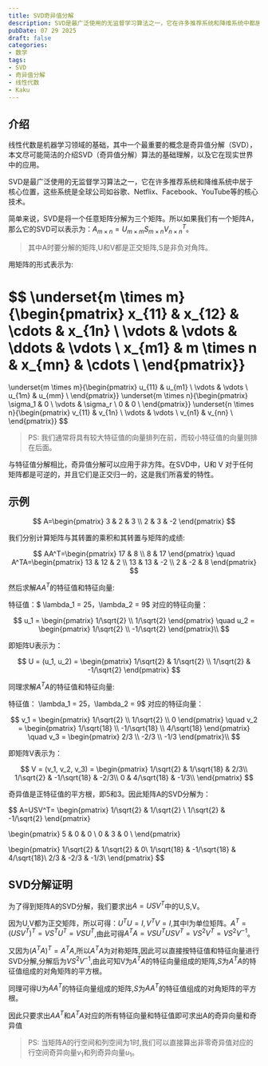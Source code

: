 ```yaml
---
title: SVD奇异值分解
description: SVD是最广泛使用的无监督学习算法之一，它在许多推荐系统和降维系统中都居于核心位置。
pubDate: 07 29 2025
draft: false
categories:
- 数学
tags:
- SVD
- 奇异值分解
- 线性代数
- Kaku
---
```


## 介绍

线性代数是机器学习领域的基础，其中一个最重要的概念是奇异值分解（SVD），本文尽可能简洁的介绍SVD（奇异值分解）算法的基础理解，以及它在现实世界中的应用。

SVD是最广泛使用的无监督学习算法之一，它在许多推荐系统和降维系统中居于核心位置，这些系统是全球公司如谷歌、Netflix、Facebook、YouTube等的核心技术。

简单来说，SVD是将一个任意矩阵分解为三个矩阵。所以如果我们有一个矩阵A，那么它的SVD可以表示为：$A_{m×n}=U_{m×m}S_{m×n}V^T_{n×n}$。

> 其中A时要分解的矩阵,U和V都是正交矩阵,S是非负对角阵。

用矩阵的形式表示为:

$$
\underset{m \times m}{\begin{pmatrix} 
x_{11} & x_{12} & \cdots & x_{1n} \\ 
\vdots & \vdots & \ddots & \vdots \\ 
x_{m1} & m \times n & x_{mn} & \cdots \\ 
\end{pmatrix}} 
= 
\underset{m \times m}{\begin{pmatrix} 
u_{11} & u_{m1} \\ 
\vdots & \vdots \\ 
u_{1m} & u_{mm} \\ 
\end{pmatrix}}
\underset{m \times n}{\begin{pmatrix} 
\sigma_1 & 0 \\ 
\vdots & \sigma_r \\ 
0 & 0 \\ 
 \end{pmatrix}}
\underset{n \times n}{\begin{pmatrix} 
v_{11} & v_{1n} \\ 
\vdots & \vdots \\ 
v_{n1} & v_{nn} \\ 
\end{pmatrix}}
$$

> PS: 我们通常将具有较大特征值的向量排列在前，而较小特征值的向量则排在后面。

与特征值分解相比，奇异值分解可以应用于非方阵。在SVD中，U和 V 对于任何矩阵都是可逆的，并且它们是正交归一的，这是我们所喜爱的特性。

## 示例

$$
A=\begin{pmatrix}
3 & 2 & 3 \\
2 & 3 & -2 
\end{pmatrix}
$$

我们分别计算矩阵与其转置的乘积和其转置与矩阵的成绩:

$$
AA^T=\begin{pmatrix}
17 & 8 \\
8 & 17  
\end{pmatrix} 
\quad
A^TA=\begin{pmatrix}
13 & 12 & 2 \\
13 & 13  & -2 \\
2 & -2  & 8
\end{pmatrix}
$$

然后求解$AA^T$的特征值和特征向量:

特征值：$ \lambda_1 = 25，\lambda_2 = 9$
对应的特征向量：

$$
u_1 = \begin{pmatrix} 
1/\sqrt{2} \\ 
1/\sqrt{2} 
\end{pmatrix}
\quad
u_2 = \begin{pmatrix} 
1/\sqrt{2} \\ 
-1/\sqrt{2} 
\end{pmatrix}\\ 
$$

即矩阵U表示为：

$$
U = (u_1, u_2) = \begin{pmatrix} 
1/\sqrt{2} & 1/\sqrt{2} \\ 
1/\sqrt{2} & -1/\sqrt{2} 
\end{pmatrix}
$$

同理求解$A^TA$的特征值和特征向量:

特征值： \lambda_1 = 25，\lambda_2 = 9$
对应的特征向量：

$$
v_1 = \begin{pmatrix} 
1/\sqrt{2} \\ 
1/\sqrt{2} \\
0
\end{pmatrix}
\quad
v_2 = \begin{pmatrix} 
1/\sqrt{18} \\ 
-1/\sqrt{18} \\
4/\sqrt{18} 
\end{pmatrix}
\quad
v_3 = \begin{pmatrix} 
2/3 \\ 
-2/3 \\
-1/3 
\end{pmatrix}\\ 
$$

即矩阵V表示为：

$$
V = (v_1, v_2, v_3) = \begin{pmatrix} 
1/\sqrt{2} & 1/\sqrt{18}  & 2/3\\ 
1/\sqrt{2} & -1/\sqrt{18}  & -2/3\\ 
0 & 4/\sqrt{18}  & -1/3\\ 
\end{pmatrix}
$$

奇异值是正特征值的平方根，即5和3。因此矩阵A的SVD分解为：

$$
A=USV^T=
\begin{pmatrix} 
1/\sqrt{2} & 1/\sqrt{2} \\ 
1/\sqrt{2} & -1/\sqrt{2} 
\end{pmatrix}

\begin{pmatrix}
5 & 0 & 0 \\
0 & 3 & 0 \\
\end{pmatrix}

\begin{pmatrix} 
1/\sqrt{2} & 1/\sqrt{2}  & 0\\ 
1/\sqrt{18} & -1/\sqrt{18}  & 4/\sqrt{18}\\ 
2/3 & -2/3  & -1/3\\ 
\end{pmatrix}
$$

## SVD分解证明

为了得到矩阵A的SVD分解，我们要求出$A=USV^T$中的U,S,V。

因为U,V都为正交矩阵，所以可得：$U^TU=I,V^TV=I$,其中I为单位矩阵。$A^T=(USV^T)^T=VS^TU^T=VSU^T$,由此可得$A^TA=VSU^TUSV^T=VS^2V^T=VS^2V^{-1}$。

又因为$(A^TA)^T=A^TA$,所以$A^TA$为对称矩阵,因此可以直接按特征值和特征向量进行SVD分解,分解后为$VS^2V^{-1}$,由此可知V为$A^TA$的特征向量组成的矩阵,$S$为$A^TA$的特征值组成的对角矩阵的平方根。

同理可得U为$AA^T$的特征向量组成的矩阵,$S$为$AA^T$的特征值组成的对角矩阵的平方根。

因此只要求出$AA^T$和$A^TA$对应的所有特征向量和特征值即可求出A的奇异向量和奇异值

> PS: 当矩阵A的行空间和列空间为1时,我们可以直接算出非零奇异值对应的行空间奇异向量$v_1$和列奇异向量$u_1$。
